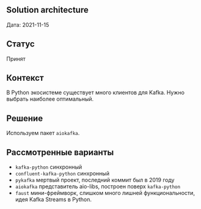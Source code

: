 ## Solution architecture
Дата: 2021-11-15
## Статус
Принят
## Контекст
В Python экосистеме существует много клиентов для Kafka. Нужно выбрать наиболее оптимальный.

## Решение
Используем пакет `aiokafka`.

## Рассмотренные варианты

- `kafka-python`
  синхронный
- `confluent-kafka-python`
  синхронный
- `pykafka`
  мертвый проект, последний коммит был в 2019 году
- `aiokafka`
  представитель aio-libs, построен поверх `kafka-python`
- `faust`
  мини-фреймворк, слишком много лишней функциональности, идея Kafka Streams в Python.